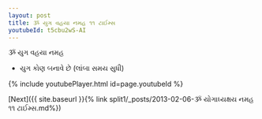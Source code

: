```yaml
---
layout: post
title: ૐ યુગ વહયા નમહ ૧૧ ટાઈમ્સ
youtubeId: t5cbu2wS-AI
---
```

 
 
 ૐ યુગ વહયા નમહ  
 
 -  યુગ કોણ બનાવે છે (લાંબા સમય સુધી) 
 
  
 
  
 
 
 
 
 
 


{% include youtubePlayer.html id=page.youtubeId %}
 
[Next]({{ site.baseurl }}{% link  split1/_posts/2013-02-06-ૐ યોગાધ્યક્ષય નમહ ૧૧ ટાઈમ્સ.md%})
 
